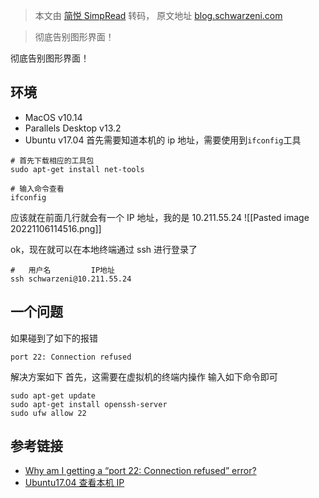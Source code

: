 

> 本文由 [简悦 SimpRead](http://ksria.com/simpread/) 转码， 原文地址 [blog.schwarzeni.com](https://blog.schwarzeni.com/2018/12/24/%E4%BD%BF%E7%94%A8ssh%E7%99%BB%E9%99%86Parallels%E7%9A%84Ubuntu%E8%99%9A%E6%8B%9F%E6%9C%BA/)

> 彻底告别图形界面！

彻底告别图形界面！

## 环境
- MacOS v10.14
- Parallels Desktop v13.2
- Ubuntu v17.04
首先需要知道本机的 ip 地址，需要使用到`ifconfig`工具
```
# 首先下载相应的工具包
sudo apt-get install net-tools

# 输入命令查看
ifconfig
```

应该就在前面几行就会有一个 IP 地址，我的是 10.211.55.24
![[Pasted image 20221106114516.png]]

ok，现在就可以在本地终端通过 ssh 进行登录了

```
#   用户名         IP地址
ssh schwarzeni@10.211.55.24
```

## 一个问题

如果碰到了如下的报错

```
port 22: Connection refused
```

解决方案如下
首先，这需要在虚拟机的终端内操作
输入如下命令即可

```
sudo apt-get update
sudo apt-get install openssh-server
sudo ufw allow 22
```

## 参考链接

- [Why am I getting a “port 22: Connection refused” error?](https://askubuntu.com/questions/218344/why-am-i-getting-a-port-22-connection-refused-error)
- [Ubuntu17.04 查看本机 IP](https://blog.csdn.net/phenomenonsTell/article/details/78308544)
